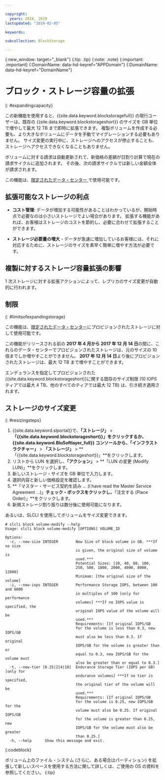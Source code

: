 ```yaml
---

copyright:
  years: 2018, 2019
lastupdated: "2019-02-05"

keywords:

subcollection: BlockStorage

---
```

{:new_window: target="_blank"}
{:tip: .tip}
{:note: .note}
{:important: .important}
{:DomainName: data-hd-keyref="APPDomain"}
{:DomainName: data-hd-keyref="DomainName"}

# ブロック・ストレージ容量の拡張
{: #expandingcapacity}

この新機能を使用すると、{{site.data.keyword.blockstoragefull}} の現行ユーザーは、既存の {{site.data.keyword.blockstorageshort}} のサイズを GB 単位で増やして最大 12 TB まで即時に拡張できます。 複製ボリュームを作成する必要も、より大きなボリュームにデータを手動でマイグレーションする必要もありません。 サイズ変更の実行中に、ストレージへのアクセスが停止することも、ストレージへアクセスできなくなることもありません。

ボリュームに対する請求は自動更新されて、新価格の差額が日割り計算で現在の請求サイクルに追加されます。 その後、次の請求サイクルでは新しい金額全体が請求されます。

この機能は、[限定されたデータ・センター ](/docs/infrastructure/BlockStorage?topic=BlockStorage-news)で使用可能です。

## 拡張可能なストレージの利点

- **コスト管理**: データが増加する可能性があることはわかっているが、開始時点で必要なのは小さいストレージでよい場合があります。 拡張する機能があれば、お客様はストレージのコストを節約し、必要に合わせて拡張することができます。  

- **ストレージ必要量の増大** - データが急速に増加しているお客様には、それに対応するために、ストレージのサイズを素早く簡単に増やす方法が必要です。

## 複製に対するストレージ容量拡張の影響

1 次ストレージに対する拡張アクションによって、レプリカのサイズ変更が自動的に行われます。

## 制限
{: #limitsofexpandingstorage}

この機能は、[限定されたデータ・センター](/docs/infrastructure/BlockStorage?topic=BlockStorage-news)にプロビジョンされたストレージに対して使用可能です。

この機能がリリースされる前の **2017 年 4 月から 2017 年 12 月 14 日**の間に、これらのデータ・センターでプロビジョンされたストレージは、元のサイズの 10 倍までしか増やすことができません。 **2017 年 12 月 14 日**より後にプロビジョンされたストレージは、最大 12 TB まで増やすことができます。

エンデュランスを指定してプロビジョンされた{{site.data.keyword.blockstorageshort}}に関する既存のサイズ制限 (10 IOPS ティアでは最大 4 TB、他のすべてのティアでは最大 12 TB) は、引き続き適用されます。

## ストレージのサイズ変更
{: #resizingsteps}

1. {{site.data.keyword.slportal}}で、**「ストレージ」** > **「{{site.data.keyword.blockstorageshort}}」**をクリックするか、{{site.data.keyword.BluSoftlayer_full}} コンソールから、**「インフラストラクチャー」** > **「ストレージ」** > **「{{site.data.keyword.blockstorageshort}}」**をクリックします。
2. リストから LUN を選択し、**「アクション」** > **「LUN の変更 (Modify LUN)」**をクリックします。
3. 新しいストレージ・サイズを GB 単位で入力します。
4. 選択内容と新しい価格設定を確認します。
5. **「マスター・サービス契約を読み ... (I have read the Master Service Agreement ...)」**チェック・ボックスをクリックし、**「注文する (Place Order)」**をクリックします。
6. 新規ストレージ割り振りは数分後に使用可能になります。

あるいは、SLCLI を使用してボリュームをサイズ変更できます。

```
# slcli block volume-modify --help
Usage: slcli block volume-modify [OPTIONS] VOLUME_ID

Options:
  -c, --new-size INTEGER        New Size of block volume in GB. ***If no size
                                is given, the original size of volume is
                                used.***
                                Potential Sizes: [20, 40, 80, 100,
                                250, 500, 1000, 2000, 4000, 8000, 12000]
                                Minimum: [the original size of the volume]
  -i, --new-iops INTEGER        Performance Storage IOPS, between 100 and 6000
                                in multiples of 100 [only for performance
                                volumes] ***If no IOPS value is specified, the
                                original IOPS value of the volume will be
                                used.***
                                Requirements: [If original IOPS/GB
                                for the volume is less than 0.3, new IOPS/GB
                                must also be less than 0.3. If original
                                IOPS/GB for the volume is greater than or
                                equal to 0.3, new IOPS/GB for the volume must
                                also be greater than or equal to 0.3.]
  -t, --new-tier [0.25|2|4|10]  Endurance Storage Tier (IOPS per GB) [only for
                                endurance volumes] ***If no tier is specified,
                                the original tier of the volume will be
                                used.***
                                Requirements: [If original IOPS/GB
                                for the volume is 0.25, new IOPS/GB for the
                                volume must also be 0.25. If original IOPS/GB
                                for the volume is greater than 0.25, new
                                IOPS/GB for the volume must also be greater
                                than 0.25.]
  -h, --help      Show this message and exit.
```
{:codeblock}

ボリューム上のファイル・システム (さらに、ある場合はパーティション) を拡張して新しいスペースを使用する方法に関して詳しくは、ご使用の OS の資料を参照してください。
{:tip}
